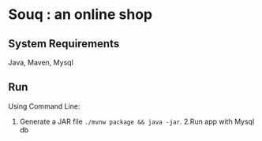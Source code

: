 # Souq : an online shop
## System Requirements 
Java, Maven, Mysql
## Run
Using Command Line:
1. Generate a JAR file `./mvnw package && java -jar`.
2.Run app with Mysql db

